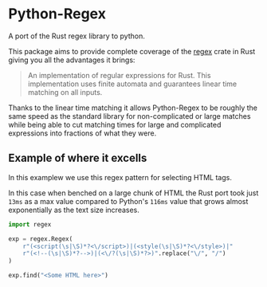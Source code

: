 # Python-Regex
A port of the Rust regex library to python.

This package aims to provide complete coverage of the [regex](https://github.com/rust-lang/regex) crate in Rust giving you all the advantages it brings:
> An implementation of regular expressions for Rust. This implementation uses finite automata and guarantees linear time matching on all inputs. 

Thanks to the linear time matching it allows Python-Regex to be roughly the same speed as the standard library for non-complicated or large matches while being able to cut matching times for large and complicated expressions into fractions of what they were.

## Example of where it excells

In this examplew we use this regex pattern for selecting HTML tags.

In this case when benched on a large chunk of HTML the Rust port took just `13ms` as a max value compared to Python's `116ms` value that grows almost exponentially as the text size increases.

```py
import regex

exp = regex.Regex(
    r"(<script(\s|\S)*?<\/script>)|(<style(\s|\S)*?<\/style>)|"
    r"(<!--(\s|\S)*?-->)|(<\/?(\s|\S)*?>)".replace("\/", "/")
)

exp.find("<Some HTML here>")
```
